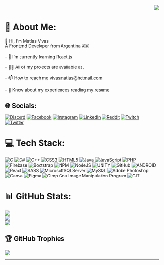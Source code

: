 # <p align="right">[![](https://visitcount.itsvg.in/api?id=maty-vivas&icon=5&color=1)](https://visitcount.itsvg.in)</p> 
# 💫 About Me:

👋 Hi, I'm Matías Vivas<br>A Frontend Developer from Argentina 🇦🇷<br><br>- 🌱 I’m currently learning React.js<br><br>- 👨‍💻 All of my projects are available at .<br><br>- 📫 How to reach me vivasmatias@hotmail.com<br><br>- 📄 Know about my experiences reading [my resume](https://drive.google.com/file/d/1MYY4-2JopcSgEA06NJommMheruqTSJjT/view?usp=sharing)


## 🌐 Socials:
[![Discord](https://img.shields.io/badge/Discord-%237289DA.svg?logo=discord&logoColor=white)](https://discord.gg/maxter1200) [![Facebook](https://img.shields.io/badge/Facebook-%231877F2.svg?logo=Facebook&logoColor=white)](https://facebook.com/matyvivas1200) [![Instagram](https://img.shields.io/badge/Instagram-%23E4405F.svg?logo=Instagram&logoColor=white)](https://instagram.com/maty.vivas12) [![LinkedIn](https://img.shields.io/badge/LinkedIn-%230077B5.svg?logo=linkedin&logoColor=white)](https://linkedin.com/in/maty-vivas) [![Reddit](https://img.shields.io/badge/Reddit-%23FF4500.svg?logo=Reddit&logoColor=white)](https://reddit.com/user/Maxter1200) [![Twitch](https://img.shields.io/badge/Twitch-%239146FF.svg?logo=Twitch&logoColor=white)](https://twitch.tv/maxter1200) [![Twitter](https://img.shields.io/badge/Twitter-%231DA1F2.svg?logo=Twitter&logoColor=white)](https://twitter.com/matyvivas12) 

# 💻 Tech Stack:
![C](https://img.shields.io/badge/c-%2300599C.svg?style=for-the-badge&logo=c&logoColor=white) ![C#](https://img.shields.io/badge/c%23-%23239120.svg?style=for-the-badge&logo=c-sharp&logoColor=white) ![C++](https://img.shields.io/badge/c++-%2300599C.svg?style=for-the-badge&logo=c%2B%2B&logoColor=white) ![CSS3](https://img.shields.io/badge/css3-%231572B6.svg?style=for-the-badge&logo=css3&logoColor=white) ![HTML5](https://img.shields.io/badge/html5-%23E34F26.svg?style=for-the-badge&logo=html5&logoColor=white) ![Java](https://img.shields.io/badge/java-%23ED8B00.svg?style=for-the-badge&logo=java&logoColor=white) ![JavaScript](https://img.shields.io/badge/javascript-%23323330.svg?style=for-the-badge&logo=javascript&logoColor=%23F7DF1E) ![PHP](https://img.shields.io/badge/php-%23777BB4.svg?style=for-the-badge&logo=php&logoColor=white) ![Firebase](https://img.shields.io/badge/firebase-%23039BE5.svg?style=for-the-badge&logo=firebase) ![Bootstrap](https://img.shields.io/badge/bootstrap-%23563D7C.svg?style=for-the-badge&logo=bootstrap&logoColor=white) ![NPM](https://img.shields.io/badge/NPM-%23000000.svg?style=for-the-badge&logo=npm&logoColor=white) ![NodeJS](https://img.shields.io/badge/node.js-6DA55F?style=for-the-badge&logo=node.js&logoColor=white) ![UNITY](https://img.shields.io/badge/Unity-%2320232a.svg?style=for-the-badge&logo=unity&logoColor=white) ![GitHub](https://img.shields.io/badge/GitHub-%23121011.svg?style=for-the-badge&logo=github&logoColor=white) ![ANDROID](https://img.shields.io/badge/android-%2320232a.svg?style=for-the-badge&logo=android&logoColor=%a4c639) ![React](https://img.shields.io/badge/react-%2320232a.svg?style=for-the-badge&logo=react&logoColor=%2361DAFB) ![SASS](https://img.shields.io/badge/SASS-hotpink.svg?style=for-the-badge&logo=SASS&logoColor=white) ![MicrosoftSQLServer](https://img.shields.io/badge/Microsoft%20SQL%20Sever-CC2927?style=for-the-badge&logo=microsoft%20sql%20server&logoColor=white) ![MySQL](https://img.shields.io/badge/mysql-%2300f.svg?style=for-the-badge&logo=mysql&logoColor=white) ![Adobe Photoshop](https://img.shields.io/badge/adobephotoshop-%2331A8FF.svg?style=for-the-badge&logo=adobephotoshop&logoColor=white) ![Canva](https://img.shields.io/badge/Canva-%2300C4CC.svg?style=for-the-badge&logo=Canva&logoColor=white) 	![Figma](https://img.shields.io/badge/figma-%23F24E1E.svg?style=for-the-badge&logo=figma&logoColor=white) ![Gimp Gnu Image Manipulation Program](https://img.shields.io/badge/Gimp-657D8B?style=for-the-badge&logo=gimp&logoColor=FFFFFF) ![GIT](https://img.shields.io/badge/Git-fc6d26?style=for-the-badge&logo=git&logoColor=white)
# 📊 GitHub Stats:
![](https://github-readme-stats.vercel.app/api?username=maty-vivas&theme=react&hide_border=true&include_all_commits=false&count_private=false)<br/>
![](https://github-readme-streak-stats.herokuapp.com/?user=maty-vivas&theme=react&hide_border=true)<br/>
![](https://github-readme-stats.vercel.app/api/top-langs/?username=maty-vivas&theme=react&hide_border=true&include_all_commits=false&count_private=false&layout=compact)

## 🏆 GitHub Trophies
![](https://github-profile-trophy.vercel.app/?username=maty-vivas&theme=darkhub&no-frame=true&no-bg=false&margin-w=4)

---

<!-- Proudly created with GPRM ( https://gprm.itsvg.in ) -->
